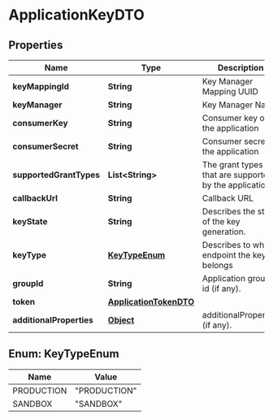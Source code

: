

# ApplicationKeyDTO

## Properties

Name | Type | Description | Notes
------------ | ------------- | ------------- | -------------
**keyMappingId** | **String** | Key Manager Mapping UUID |  [optional]
**keyManager** | **String** | Key Manager Name |  [optional]
**consumerKey** | **String** | Consumer key of the application |  [optional]
**consumerSecret** | **String** | Consumer secret of the application |  [optional]
**supportedGrantTypes** | **List&lt;String&gt;** | The grant types that are supported by the application |  [optional]
**callbackUrl** | **String** | Callback URL |  [optional]
**keyState** | **String** | Describes the state of the key generation. |  [optional]
**keyType** | [**KeyTypeEnum**](#KeyTypeEnum) | Describes to which endpoint the key belongs |  [optional]
**groupId** | **String** | Application group id (if any). |  [optional]
**token** | [**ApplicationTokenDTO**](ApplicationTokenDTO.md) |  |  [optional]
**additionalProperties** | [**Object**](.md) | additionalProperties (if any). |  [optional]



## Enum: KeyTypeEnum

Name | Value
---- | -----
PRODUCTION | &quot;PRODUCTION&quot;
SANDBOX | &quot;SANDBOX&quot;



